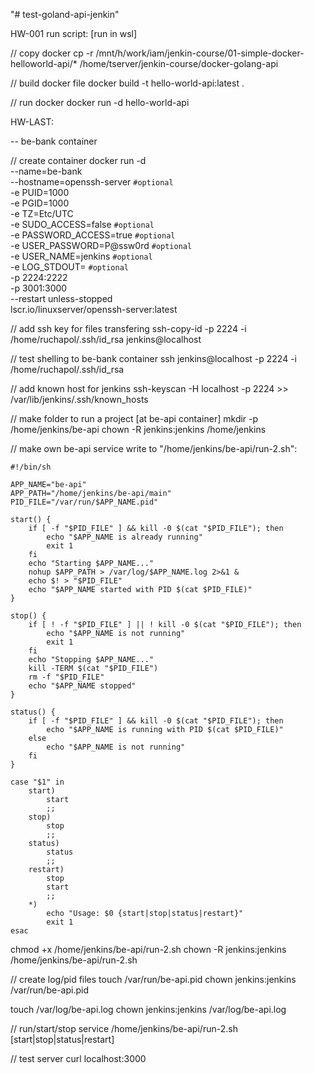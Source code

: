 "# test-goland-api-jenkin" 

HW-001 run script:
[run in wsl]

// copy docker
cp -r /mnt/h/work/iam/jenkin-course/01-simple-docker-helloworld-api/* /home/tserver/jenkin-course/docker-golang-api

// build docker file
docker build -t hello-world-api:latest .

// run docker
docker run -d hello-world-api



HW-LAST:

-- be-bank container

// create container 
docker run -d \
  --name=be-bank \
  --hostname=openssh-server `#optional` \
  -e PUID=1000 \
  -e PGID=1000 \
  -e TZ=Etc/UTC \
  -e SUDO_ACCESS=false `#optional` \
  -e PASSWORD_ACCESS=true `#optional` \
  -e USER_PASSWORD=P@ssw0rd `#optional` \
  -e USER_NAME=jenkins `#optional` \
  -e LOG_STDOUT= `#optional` \
  -p 2224:2222 \
  -p 3001:3000 \
  --restart unless-stopped \
  lscr.io/linuxserver/openssh-server:latest

// add ssh key for files transfering
ssh-copy-id  -p 2224 -i /home/ruchapol/.ssh/id_rsa jenkins@localhost

// test shelling to be-bank container
ssh jenkins@localhost -p 2224 -i /home/ruchapol/.ssh/id_rsa

// add known host for jenkins
ssh-keyscan -H localhost -p 2224 >> /var/lib/jenkins/.ssh/known_hosts

// make folder to run a project [at be-api container]
mkdir -p /home/jenkins/be-api
chown -R jenkins:jenkins /home/jenkins

// make own be-api service
write to "/home/jenkins/be-api/run-2.sh":

```
#!/bin/sh

APP_NAME="be-api"
APP_PATH="/home/jenkins/be-api/main"
PID_FILE="/var/run/$APP_NAME.pid"

start() {
    if [ -f "$PID_FILE" ] && kill -0 $(cat "$PID_FILE"); then
        echo "$APP_NAME is already running"
        exit 1
    fi
    echo "Starting $APP_NAME..."
    nohup $APP_PATH > /var/log/$APP_NAME.log 2>&1 &
    echo $! > "$PID_FILE"
    echo "$APP_NAME started with PID $(cat $PID_FILE)"
}

stop() {
    if [ ! -f "$PID_FILE" ] || ! kill -0 $(cat "$PID_FILE"); then
        echo "$APP_NAME is not running"
        exit 1
    fi
    echo "Stopping $APP_NAME..."
    kill -TERM $(cat "$PID_FILE")
    rm -f "$PID_FILE"
    echo "$APP_NAME stopped"
}

status() {
    if [ -f "$PID_FILE" ] && kill -0 $(cat "$PID_FILE"); then
        echo "$APP_NAME is running with PID $(cat $PID_FILE)"
    else
        echo "$APP_NAME is not running"
    fi
}

case "$1" in
    start)
        start
        ;;
    stop)
        stop
        ;;
    status)
        status
        ;;
    restart)
        stop
        start
        ;;
    *)
        echo "Usage: $0 {start|stop|status|restart}"
        exit 1
esac

```

chmod +x /home/jenkins/be-api/run-2.sh
chown -R jenkins:jenkins /home/jenkins/be-api/run-2.sh

// create log/pid files
touch /var/run/be-api.pid
chown jenkins:jenkins /var/run/be-api.pid

touch /var/log/be-api.log
chown jenkins:jenkins /var/log/be-api.log

// run/start/stop service
/home/jenkins/be-api/run-2.sh [start|stop|status|restart]

// test server 
curl localhost:3000